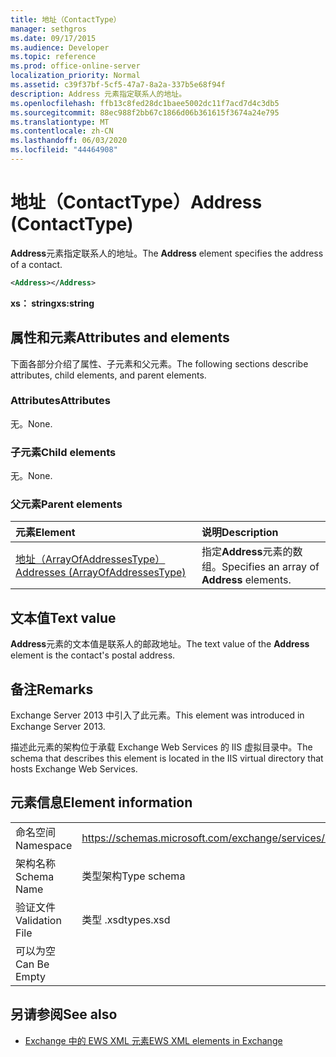 ```yaml
---
title: 地址（ContactType）
manager: sethgros
ms.date: 09/17/2015
ms.audience: Developer
ms.topic: reference
ms.prod: office-online-server
localization_priority: Normal
ms.assetid: c39f37bf-5cf5-47a7-8a2a-337b5e68f94f
description: Address 元素指定联系人的地址。
ms.openlocfilehash: ffb13c8fed28dc1baee5002dc11f7acd7d4c3db5
ms.sourcegitcommit: 88ec988f2bb67c1866d06b361615f3674a24e795
ms.translationtype: MT
ms.contentlocale: zh-CN
ms.lasthandoff: 06/03/2020
ms.locfileid: "44464908"
---
```

# <a name="address-contacttype"></a><span data-ttu-id="bf407-103">地址（ContactType）</span><span class="sxs-lookup"><span data-stu-id="bf407-103">Address (ContactType)</span></span>

<span data-ttu-id="bf407-104">**Address**元素指定联系人的地址。</span><span class="sxs-lookup"><span data-stu-id="bf407-104">The **Address** element specifies the address of a contact.</span></span> 
  
```XML
<Address></Address>
```

 <span data-ttu-id="bf407-105">**xs： string**</span><span class="sxs-lookup"><span data-stu-id="bf407-105">**xs:string**</span></span>
## <a name="attributes-and-elements"></a><span data-ttu-id="bf407-106">属性和元素</span><span class="sxs-lookup"><span data-stu-id="bf407-106">Attributes and elements</span></span>

<span data-ttu-id="bf407-107">下面各部分介绍了属性、子元素和父元素。</span><span class="sxs-lookup"><span data-stu-id="bf407-107">The following sections describe attributes, child elements, and parent elements.</span></span>
  
### <a name="attributes"></a><span data-ttu-id="bf407-108">Attributes</span><span class="sxs-lookup"><span data-stu-id="bf407-108">Attributes</span></span>

<span data-ttu-id="bf407-109">无。</span><span class="sxs-lookup"><span data-stu-id="bf407-109">None.</span></span>
  
### <a name="child-elements"></a><span data-ttu-id="bf407-110">子元素</span><span class="sxs-lookup"><span data-stu-id="bf407-110">Child elements</span></span>

<span data-ttu-id="bf407-111">无。</span><span class="sxs-lookup"><span data-stu-id="bf407-111">None.</span></span>
  
### <a name="parent-elements"></a><span data-ttu-id="bf407-112">父元素</span><span class="sxs-lookup"><span data-stu-id="bf407-112">Parent elements</span></span>

|<span data-ttu-id="bf407-113">**元素**</span><span class="sxs-lookup"><span data-stu-id="bf407-113">**Element**</span></span>|<span data-ttu-id="bf407-114">**说明**</span><span class="sxs-lookup"><span data-stu-id="bf407-114">**Description**</span></span>|
|:-----|:-----|
|[<span data-ttu-id="bf407-115">地址（ArrayOfAddressesType）</span><span class="sxs-lookup"><span data-stu-id="bf407-115">Addresses (ArrayOfAddressesType)</span></span>](addresses-arrayofaddressestype.md) <br/> |<span data-ttu-id="bf407-116">指定**Address**元素的数组。</span><span class="sxs-lookup"><span data-stu-id="bf407-116">Specifies an array of **Address** elements.</span></span>  <br/> |
   
## <a name="text-value"></a><span data-ttu-id="bf407-117">文本值</span><span class="sxs-lookup"><span data-stu-id="bf407-117">Text value</span></span>

<span data-ttu-id="bf407-118">**Address**元素的文本值是联系人的邮政地址。</span><span class="sxs-lookup"><span data-stu-id="bf407-118">The text value of the **Address** element is the contact's postal address.</span></span> 
  
## <a name="remarks"></a><span data-ttu-id="bf407-119">备注</span><span class="sxs-lookup"><span data-stu-id="bf407-119">Remarks</span></span>

<span data-ttu-id="bf407-120">Exchange Server 2013 中引入了此元素。</span><span class="sxs-lookup"><span data-stu-id="bf407-120">This element was introduced in Exchange Server 2013.</span></span>
  
<span data-ttu-id="bf407-121">描述此元素的架构位于承载 Exchange Web Services 的 IIS 虚拟目录中。</span><span class="sxs-lookup"><span data-stu-id="bf407-121">The schema that describes this element is located in the IIS virtual directory that hosts Exchange Web Services.</span></span>
  
## <a name="element-information"></a><span data-ttu-id="bf407-122">元素信息</span><span class="sxs-lookup"><span data-stu-id="bf407-122">Element information</span></span>

|||
|:-----|:-----|
|<span data-ttu-id="bf407-123">命名空间</span><span class="sxs-lookup"><span data-stu-id="bf407-123">Namespace</span></span>  <br/> |https://schemas.microsoft.com/exchange/services/2006/types  <br/> |
|<span data-ttu-id="bf407-124">架构名称</span><span class="sxs-lookup"><span data-stu-id="bf407-124">Schema Name</span></span>  <br/> |<span data-ttu-id="bf407-125">类型架构</span><span class="sxs-lookup"><span data-stu-id="bf407-125">Type schema</span></span>  <br/> |
|<span data-ttu-id="bf407-126">验证文件</span><span class="sxs-lookup"><span data-stu-id="bf407-126">Validation File</span></span>  <br/> |<span data-ttu-id="bf407-127">类型 .xsd</span><span class="sxs-lookup"><span data-stu-id="bf407-127">types.xsd</span></span>  <br/> |
|<span data-ttu-id="bf407-128">可以为空</span><span class="sxs-lookup"><span data-stu-id="bf407-128">Can Be Empty</span></span>  <br/> ||
   
## <a name="see-also"></a><span data-ttu-id="bf407-129">另请参阅</span><span class="sxs-lookup"><span data-stu-id="bf407-129">See also</span></span>

- [<span data-ttu-id="bf407-130">Exchange 中的 EWS XML 元素</span><span class="sxs-lookup"><span data-stu-id="bf407-130">EWS XML elements in Exchange</span></span>](ews-xml-elements-in-exchange.md)

